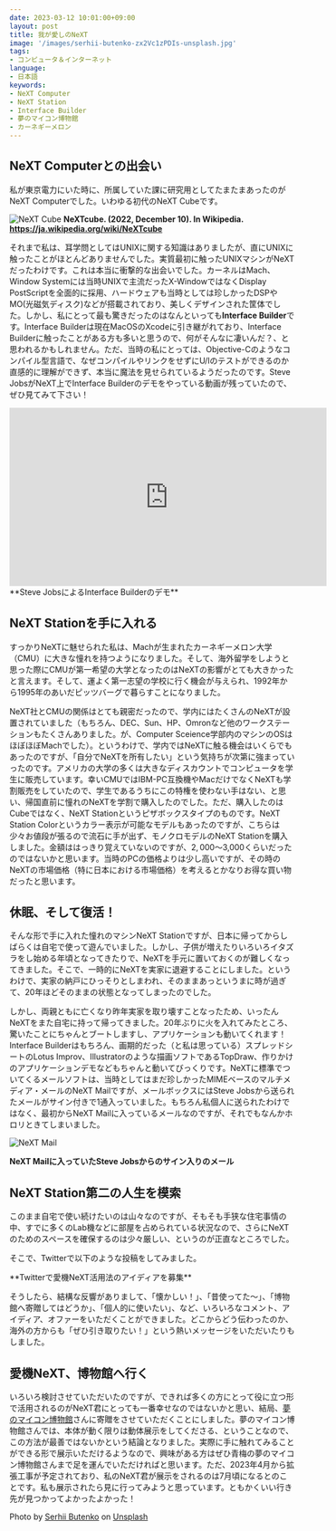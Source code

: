 ```yaml
---
date: 2023-03-12 10:01:00+09:00
layout: post
title: 我が愛しのNeXT
image: '/images/serhii-butenko-zx2Vc1zPDIs-unsplash.jpg'
tags:
- コンピュータ＆インターネット
language:
- 日本語
keywords:
- NeXT Computer
- NeXT Station
- Interface Builder
- 夢のマイコン博物館
- カーネギーメロン
---
```


## NeXT Computerとの出会い

私が東京電力にいた時に、所属していた課に研究用としてたまたまあったのがNeXT Computerでした。いわゆる初代のNeXT Cubeです。

![NeXT Cube]({{site.baseurl}}/images/1620px-NEXT_Cube-IMG_7154.jpg)
**NeXTcube. (2022, December 10). In Wikipedia. https://ja.wikipedia.org/wiki/NeXTcube**

それまで私は、耳学問としてはUNIXに関する知識はありましたが、直にUNIXに触ったことがほとんどありませんでした。実質最初に触ったUNIXマシンがNeXTだったわけです。これは本当に衝撃的な出会いでした。カーネルはMach、Window Systemには当時UNIXで主流だったX-WindowではなくDisplay PostScriptを全面的に採用、ハードウェアも当時としては珍しかったDSPやMO(光磁気ディスク)などが搭載されており、美しくデザインされた筐体でした。しかし、私にとって最も驚きだったのはなんといっても**Interface Builder**です。Interface Builderは現在MacOSのXcodeに引き継がれており、Interface Builderに触ったことがある方も多いと思うので、何がそんなに凄いんだ？、と思われるかもしれません。ただ、当時の私にとっては、Objective-Cのようなコンパイル型言語で、なぜコンパイルやリンクをせずにU/Iのテストができるのか直感的に理解ができず、本当に魔法を見せられているようだったのです。Steve JobsがNeXT上でInterface Builderのデモをやっている動画が残っていたので、ぜひ見てみて下さい！

<iframe width="560" height="315" src="https://www.youtube.com/embed/dl0CbKYUFTY" title="YouTube video player" frameborder="0" allow="accelerometer; autoplay; clipboard-write; encrypted-media; gyroscope; picture-in-picture; web-share" allowfullscreen></iframe>
**Steve JobsによるInterface Builderのデモ**

## NeXT Stationを手に入れる

すっかりNeXTに魅せられた私は、Machが生まれたカーネギーメロン大学（CMU）に大きな憧れを持つようになりました。そして、海外留学をしようと思った際にCMUが第一希望の大学となったのはNeXTの影響がとても大きかったと言えます。そして、運よく第一志望の学校に行く機会が与えられ、1992年から1995年のあいだピッツバーグで暮らすことになりました。

NeXT社とCMUの関係はとても親密だったので、学内にはたくさんのNeXTが設置されていました（もちろん、DEC、Sun、HP、Omronなど他のワークステーションもたくさんありました。が、Computer Sceience学部内のマシンのOSはほぼほぼMachでした）。というわけで、学内ではNeXTに触る機会はいくらでもあったのですが、「自分でNeXTを所有したい」という気持ちが次第に強まっていったのです。アメリカの大学の多くは大きなディスカウントでコンピュータを学生に販売しています。幸いCMUではIBM-PC互換機やMacだけでなくNeXTも学割販売をしていたので、学生であるうちにこの特権を使わない手はない、と思い、帰国直前に憧れのNeXTを学割で購入したのでした。ただ、購入したのはCubeではなく、NeXT Stationというピザボックスタイプのものです。NeXT Station Colorというカラー表示が可能なモデルもあったのですが、こちらは少々お値段が張るので流石に手が出ず、モノクロモデルのNeXT Stationを購入しました。金額ははっきり覚えていないのですが、$2,000〜$3,000くらいだったのではないかと思います。当時のPCの価格よりは少し高いですが、その時のNeXTの市場価格（特に日本における市場価格）を考えるとかなりお得な買い物だったと思います。

## 休眠、そして復活！

そんな形で手に入れた憧れのマシンNeXT Stationですが、日本に帰ってからしばらくは自宅で使って遊んでいました。しかし、子供が増えたりいろいろイタズラをし始める年頃となってきたりで、NeXTを手元に置いておくのが難しくなってきました。そこで、一時的にNeXTを実家に退避することにしました。というわけで、実家の納戸にひっそりとしまわれ、そのままあっというまに時が過ぎて、20年ほどそのままの状態となってしまったのでした。

しかし、両親ともに亡くなり昨年実家を取り壊すことなったため、いったんNeXTをまた自宅に持って帰ってきました。20年ぶりに火を入れてみたところ、驚いたことにちゃんとブートしますし、アプリケーションも動いてくれます！　Interface Builderはもちろん、画期的だった（と私は思っている）スプレッドシートのLotus Improv、Illustratorのような描画ソフトであるTopDraw、作りかけのアプリケーションデモなどもちゃんと動いてびっくりです。NeXTに標準でついてくるメールソフトは、当時としてはまだ珍しかったMIMEベースのマルチメディア・メールのNeXT Mailですが、メールボックスにはSteve Jobsから送られたメールがサイン付きで1通入っていました。もちろん私個人に送られたわけではなく、最初からNeXT Mailに入っているメールなのですが、それでもなんかホロリときてしまいました。

![NeXT Mail]({{site.baseurl}}/images/IMG_9695.jpg)

**NeXT Mailに入っていたSteve Jobsからのサイン入りのメール**

## NeXT Station第二の人生を模索

このまま自宅で使い続けたいのは山々なのですが、そもそも手狭な住宅事情の中、すでに多くのLab機などに部屋を占められている状況なので、さらにNeXTのためのスペースを確保するのは少々厳しい、というのが正直なところでした。

そこで、Twitterで以下のような投稿をしてみました。

<blockquote class="twitter-tweet" data-conversation="none"><a href="https://twitter.com/motonori_shindo/status/1622379485382451200?s=20"></a></blockquote>
<script async="" src="//platform.twitter.com/widgets.js" charset="utf-8"></script>
**Twitterで愛機NeXT活用法のアイディアを募集**

そうしたら、結構な反響がありまして、「懐かしい！」、「昔使ってた〜」、「博物館へ寄贈してはどうか」、「個人的に使いたい」、など、いろいろなコメント、アイディア、オファーをいただくことができました。どこからどう伝わったのか、海外の方からも「ぜひ引き取りたい！」という熱いメッセージをいただいたりもしました。

## 愛機NeXT、博物館へ行く

いろいろ検討させていただいたのですが、できれば多くの方にとって役に立つ形で活用されるのがNeXT君にとっても一番幸せなのではないかと思い、結局、[夢のマイコン博物館](https://www.gijyutu-shounen.co.jp/Library/museum/index.html)さんに寄贈をさせていただくことにしました。夢のマイコン博物館さんでは、本体が動く限りは動体展示をしてくださる、ということなので、この方法が最善ではないかという結論となりました。実際に手に触れてみることができる形で展示いただけるようなので、興味がある方はぜひ青梅の夢のマイコン博物館さんまで足を運んでいただければと思います。ただ、2023年4月から拡張工事が予定されており、私のNeXT君が展示をされるのは7月頃になるとのことです。私も展示されたら見に行ってみようと思っています。ともかくいい行き先が見つかってよかったよかった！

Photo by [Serhii Butenko](https://unsplash.com/@serejahh?utm_source=unsplash&utm_medium=referral&utm_content=creditCopyText) on [Unsplash](https://unsplash.com/s/photos/next-computer?utm_source=unsplash&utm_medium=referral&utm_content=creditCopyText)
